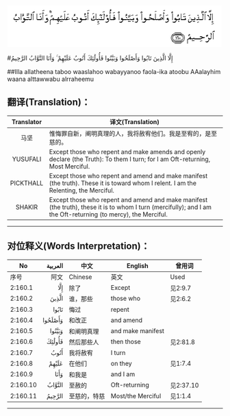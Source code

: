 ![002:160](images/002_160.gif)

#إِلَّا الَّذِينَ تَابُوا وَأَصْلَحُوا وَبَيَّنُوا فَأُولَٰئِكَ أَتُوبُ عَلَيْهِمْ ۚ وَأَنَا التَّوَّابُ الرَّحِيمُ 

##Illa allatheena taboo waaslahoo wabayyanoo faola-ika atoobu AAalayhim waana alttawwabu alrraheemu 

## 翻译(Translation)：

| Translator | 译文(Translation)                                            |
| :--------: | ------------------------------------------------------------ |
|    马坚    | 惟悔罪自新，阐明真理的人，我将赦宥他们。我是至宥的，是至慈的。 |
|  YUSUFALI  | Except those who repent and make amends and openly declare (the Truth): To them I turn; for I am Oft-returning, Most Merciful. |
| PICKTHALL  | Except those who repent and amend and make manifest (the truth). These it is toward whom I relent. I am the Relenting, the Merciful. |
|   SHAKIR   | Except those who repent and amend and make manifest (the truth), these it is to whom I turn (mercifully); and I am the Oft-returning (to mercy), the Merciful. |

---

## 对位释义(Words Interpretation)：

| No       | العربية | 中文         | English           | 曾用词    |
| -------- | ------: | ------------ | ----------------- | --------- |
| 序号     |    阿文 | Chinese      | 英文              | Used      |
| 2:160.1  |     إِلَّا | 除了         | Except            | 见2:9.7   |
| 2:160.2  |   الَّذِينَ | 谁，那些     | those who         | 见2:6.2   |
| 2:160.3  |   تَابُوا | 悔过         | repent            |           |
| 2:160.4  | وَأَصْلَحُوا | 和改正       | and amend         |           |
| 2:160.5  |  وَبَيَّنُوا | 和阐明真理   | and make manifest |           |
| 2:160.6  |  فَأُولَٰئِكَ | 然后那些人   | then those        | 见2:81.8  |
| 2:160.7  |    أَتُوبُ | 我将赦宥     | I turn            |           |
| 2:160.8  |   عَلَيْهِمْ | 在他们       | on they           | 见1:7.4   |
| 2:160.9  |    وَأَنَا | 和我是       | and I am          |           |
| 2:160.10 |  التَّوَّابُ | 至赦的       | Oft-returning     | 见2:37.10 |
| 2:160.11 |  الرَّحِيمُ | 至慈的，特慈 | Most/the Merciful | 见1:1.4   |

---
